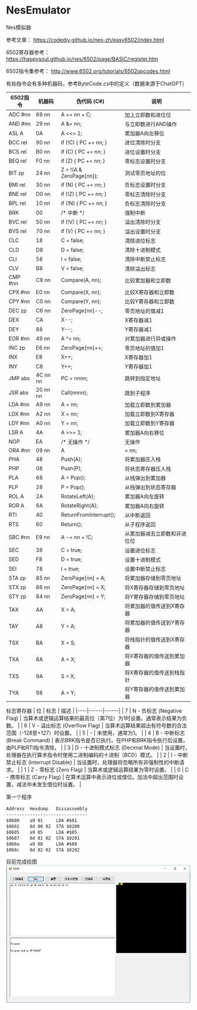 # NesEmulator
 Nes模拟器

参考文章： https://codediy.github.io/nes-zh/easy6502/index.html

6502寄存器参考：  https://happysoul.github.io/nes/6502/page/BASIC/register.htm

6502指令集参考：  http://www.6502.org/tutorials/6502opcodes.html

有些指令会有多种机器码，参考ByteCode.cs中的定义（数据来源于ChatGPT）

| 6502指令 | 机器码 | 伪代码 (C#) | 说明 |
|---------|--------|-------------|------|
| ADC #nn | 69 nn | A += nn + C; | 加上立即数和进位位 |
| AND #nn | 29 nn | A &= nn; | 与立即数进行AND操作 |
| ASL A | 0A | A <<= 1; | 累加器A向左移位 |
| BCC rel | 90 nn | if (!C) { PC += nn; } | 进位清除时分支 |
| BCS rel | B0 nn | if (C) { PC += nn; } | 进位设置时分支 |
| BEQ rel | F0 nn | if (Z) { PC += nn; } | 零标志设置时分支 |
| BIT zp | 24 nn | Z = !(A & ZeroPage[nn]); | 测试零页地址的位 |
| BMI rel | 30 nn | if (N) { PC += nn; } | 负标志设置时分支 |
| BNE rel | D0 nn | if (!Z) { PC += nn; } | 零标志清除时分支 |
| BPL rel | 10 nn | if (!N) { PC += nn; } | 负标志清除时分支 |
| BRK | 00 | /* 中断 */ | 强制中断 |
| BVC rel | 50 nn | if (!V) { PC += nn; } | 溢出清除时分支 |
| BVS rel | 70 nn | if (V) { PC += nn; } | 溢出设置时分支 |
| CLC | 18 | C = false; | 清除进位标志 |
| CLD | D8 | D = false; | 清除十进制模式 |
| CLI | 58 | I = false; | 清除中断禁止标志 |
| CLV | B8 | V = false; | 清除溢出标志 |
| CMP #nn | C9 nn | Compare(A, nn); | 比较累加器和立即数 |
| CPX #nn | E0 nn | Compare(X, nn); | 比较X寄存器和立即数 |
| CPY #nn | C0 nn | Compare(Y, nn); | 比较Y寄存器和立即数 |
| DEC zp | C6 nn | ZeroPage[nn]--; | 零页地址的值减1 |
| DEX | CA | X--; | X寄存器减1 |
| DEY | 88 | Y--; | Y寄存器减1 |
| EOR #nn | 49 nn | A ^= nn; | 对累加器进行异或操作 |
| INC zp | E6 nn | ZeroPage[nn]++; | 零页地址的值加1 |
| INX | E8 | X++; | X寄存器加1 |
| INY | C8 | Y++; | Y寄存器加1 |
| JMP abs | 4C nn nn | PC = nnnn; | 跳转到指定地址 |
| JSR abs | 20 nn nn | Call(nnnn); | 跳到子程序 |
| LDA #nn | A9 nn | A = nn; | 加载立即数到累加器 |
| LDX #nn | A2 nn | X = nn; | 加载立即数到X寄存器 |
| LDY #nn | A0 nn | Y = nn; | 加载立即数到Y寄存器 |
| LSR A | 4A | A >>= 1; | 累加器A向右移位 |
| NOP | EA | /* 无操作 */ | 无操作 |
| ORA #nn | 09 nn | A |= nn; | 对累加器进行或操作 |
| PHA | 48 | Push(A); | 将累加器压入栈 |
| PHP | 08 | Push(P); | 将状态寄存器压入栈 |
| PLA | 68 | A = Pop(); | 从栈弹出到累加器 |
| PLP | 28 | P = Pop(); | 从栈弹出到状态寄存器 |
| ROL A | 2A | RotateLeft(A); | 累加器A向左旋转 |
| ROR A | 6A | RotateRight(A); | 累加器A向右旋转 |
| RTI | 40 | ReturnFromInterrupt(); | 从中断返回 |
| RTS | 60 | Return(); | 从子程序返回 |
| SBC #nn | E9 nn | A -= nn + !C; | 从累加器减去立即数和非进位位 |
| SEC | 38 | C = true; | 设置进位标志 |
| SED | F8 | D = true; | 设置十进制模式 |
| SEI | 78 | I = true; | 设置中断禁止标志 |
| STA zp | 85 nn | ZeroPage[nn] = A; | 将累加器存储到零页地址 |
| STX zp | 86 nn | ZeroPage[nn] = X; | 将X寄存器存储到零页地址 |
| STY zp | 84 nn | ZeroPage[nn] = Y; | 将Y寄存器存储到零页地址 |
| TAX | AA | X = A; | 将累加器的值传送到X寄存器 |
| TAY | A8 | Y = A; | 将累加器的值传送到Y寄存器 |
| TSX | BA | X = S; | 将栈指针的值传送到X寄存器 |
| TXA | 8A | A = X; | 将X寄存器的值传送到累加器 |
| TXS | 9A | S = X; | 将X寄存器的值传送到栈指针 |
| TYA | 98 | A = Y; | 将Y寄存器的值传送到累加器 |


标志寄存器
| 位 | 标志 | 描述 |
|----|------|------|
| 7  | N - 负标志 (Negative Flag) | 当算术或逻辑运算结果的最高位（第7位）为1时设置。通常表示结果为负数。 |
| 6  | V - 溢出标志 (Overflow Flag) | 当算术运算结果超出有符号数的合法范围（-128至+127）时设置。 |
| 5  | - | 未使用，通常为1。 |
| 4  | B - 中断标志 (Break Command) | 表示BRK指令是否已执行。在PHP和BRK指令执行后设置，由PLP和RTI指令清除。 |
| 3  | D - 十进制模式标志 (Decimal Mode) | 当设置时，处理器在执行算术指令时使用二进制编码的十进制（BCD）模式。 |
| 2  | I - 中断禁止标志 (Interrupt Disable) | 当设置时，处理器将忽略所有非强制性的中断请求。 |
| 1  | Z - 零标志 (Zero Flag) | 当算术或逻辑运算结果为零时设置。 |
| 0  | C - 携带标志 (Carry Flag) | 在算术运算中表示进位或借位。加法中超出范围时设置，减法中未发生借位时设置。 |



第一个程序
```
Address  Hexdump   Dissassembly
-------------------------------
$0600    a9 01     LDA #$01
$0602    8d 00 02  STA $0200
$0605    a9 05     LDA #$05
$0607    8d 01 02  STA $0201
$060a    a9 08     LDA #$08
$060c    8d 02 02  STA $0202
```

目前完成绘图
 ![pic1](pic1.jpg) 